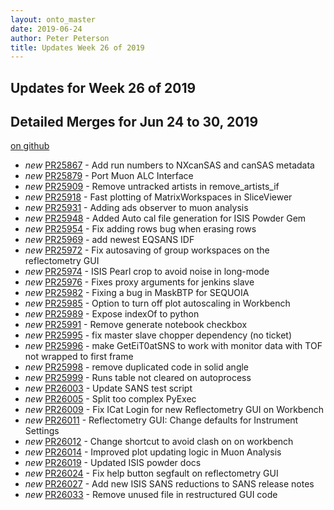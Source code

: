 ```yaml
---
layout: onto_master
date: 2019-06-24
author: Peter Peterson
title: Updates Week 26 of 2019
---
```

Updates for Week 26 of 2019
---------------------------

Detailed Merges for Jun 24 to 30, 2019
--------------------------------------
[on github](https://github.com/mantidproject/mantid/pulls?q=is%3Apr+merged%3A2019-06-25..2019-06-30)

* *new* [PR25867](https://github.com/mantidproject/mantid/pull/25867) - Add run numbers to NXcanSAS and canSAS metadata
* *new* [PR25879](https://github.com/mantidproject/mantid/pull/25879) - Port Muon ALC Interface
* *new* [PR25909](https://github.com/mantidproject/mantid/pull/25909) - Remove untracked artists in remove_artists_if
* *new* [PR25918](https://github.com/mantidproject/mantid/pull/25918) - Fast plotting of MatrixWorkspaces in SliceViewer
* *new* [PR25931](https://github.com/mantidproject/mantid/pull/25931) - Adding ads observer to muon analysis
* *new* [PR25948](https://github.com/mantidproject/mantid/pull/25948) - Added Auto cal file generation for ISIS Powder Gem
* *new* [PR25954](https://github.com/mantidproject/mantid/pull/25954) - Fix adding rows bug when erasing rows
* *new* [PR25969](https://github.com/mantidproject/mantid/pull/25969) - add newest EQSANS IDF
* *new* [PR25972](https://github.com/mantidproject/mantid/pull/25972) - Fix autosaving of group workspaces on the reflectometry GUI
* *new* [PR25974](https://github.com/mantidproject/mantid/pull/25974) - ISIS Pearl crop to avoid noise in long-mode
* *new* [PR25976](https://github.com/mantidproject/mantid/pull/25976) - Fixes proxy arguments for jenkins slave
* *new* [PR25982](https://github.com/mantidproject/mantid/pull/25982) - Fixing a bug in MaskBTP for SEQUOIA
* *new* [PR25985](https://github.com/mantidproject/mantid/pull/25985) - Option to turn off plot autoscaling in Workbench
* *new* [PR25989](https://github.com/mantidproject/mantid/pull/25989) - Expose indexOf to python
* *new* [PR25991](https://github.com/mantidproject/mantid/pull/25991) - Remove generate notebook checkbox
* *new* [PR25995](https://github.com/mantidproject/mantid/pull/25995) - fix master slave chopper dependency (no ticket)
* *new* [PR25996](https://github.com/mantidproject/mantid/pull/25996) - make GetEiT0atSNS to work with monitor data with TOF not wrapped to first frame
* *new* [PR25998](https://github.com/mantidproject/mantid/pull/25998) - remove duplicated code in solid angle
* *new* [PR25999](https://github.com/mantidproject/mantid/pull/25999) - Runs table not cleared on autoprocess
* *new* [PR26003](https://github.com/mantidproject/mantid/pull/26003) - Update SANS test script
* *new* [PR26005](https://github.com/mantidproject/mantid/pull/26005) - Split too complex PyExec
* *new* [PR26009](https://github.com/mantidproject/mantid/pull/26009) - Fix ICat Login for new Reflectometry GUI on Workbench
* *new* [PR26011](https://github.com/mantidproject/mantid/pull/26011) - Reflectometry GUI: Change defaults for Instrument Settings
* *new* [PR26012](https://github.com/mantidproject/mantid/pull/26012) - Change shortcut to avoid clash on on workbench
* *new* [PR26014](https://github.com/mantidproject/mantid/pull/26014) - Improved plot updating logic in Muon Analysis
* *new* [PR26019](https://github.com/mantidproject/mantid/pull/26019) - Updated ISIS powder docs
* *new* [PR26024](https://github.com/mantidproject/mantid/pull/26024) - Fix help button segfault on reflectometry GUI
* *new* [PR26027](https://github.com/mantidproject/mantid/pull/26027) - Add new ISIS SANS reductions to SANS release notes
* *new* [PR26033](https://github.com/mantidproject/mantid/pull/26033) - Remove unused file in restructured GUI code
